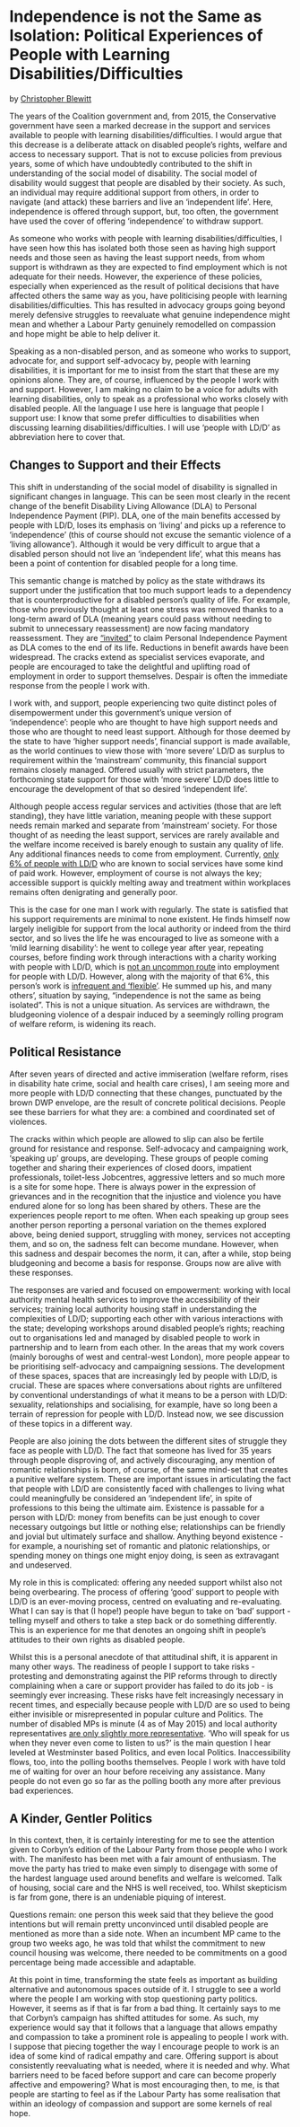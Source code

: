 Independence is not the Same as Isolation: Political Experiences of People with Learning Disabilities/Difficulties
==================================================================================================================

by [Christopher Blewitt](https://twitter.com/chrisblewitt)

The years of the Coalition government and, from 2015, the Conservative
government have seen a marked decrease in the support and services
available to people with learning disabilities/difficulties. I would
argue that this decrease is a deliberate attack on disabled people’s
rights, welfare and access to necessary support. That is not to excuse
policies from previous years, some of which have undoubtedly contributed
to the shift in understanding of the social model of disability. The
social model of disability would suggest that people are disabled by
their society. As such, an individual may require additional support
from others, in order to navigate (and attack) these barriers and live
an ‘independent life’. Here, independence is offered through support,
but, too often, the government have used the cover of offering
‘independence’ to withdraw support.

As someone who works with people with learning
disabilities/difficulties, I have seen how this has isolated both those
seen as having high support needs and those seen as having the least
support needs, from whom support is withdrawn as they are expected to
find employment which is not adequate for their needs. However, the
experience of these policies, especially when experienced as the result
of political decisions that have affected others the same way as you,
have politicising people with learning disabilities/difficulties. This
has resulted in advocacy groups going beyond merely defensive struggles
to reevaluate what genuine independence might mean and whether a Labour
Party genuinely remodelled on compassion and hope might be able to help
deliver it.

Speaking as a non-disabled person, and as someone who works to support,
advocate for, and support self-advocacy by, people with learning
disabilities, it is important for me to insist from the start that these
are my opinions alone. They are, of course, influenced by the people I
work with and support. However, I am making no claim to be a voice for
adults with learning disabilities, only to speak as a professional who
works closely with disabled people. All the language I use here is
language that people I support use: I know that some prefer difficulties
to disabilities when discussing learning disabilities/difficulties. I
will use ‘people with LD/D’ as abbreviation here to cover that.

Changes to Support and their Effects
------------------------------------

This shift in understanding of the social model of disability is
signalled in significant changes in language. This can be seen most
clearly in the recent change of the benefit Disability Living Allowance
(DLA) to Personal Independence Payment (PIP). DLA, one of the main
benefits accessed by people with LD/D, loses its emphasis on ‘living’
and picks up a reference to ‘independence’ (this of course should not
excuse the semantic violence of a ‘living allowance’). Although it would
be very difficult to argue that a disabled person should not live an
‘independent life’, what this means has been a point of contention for
disabled people for a long time.

This semantic change is matched by policy as the state withdraws its
support under the justification that too much support leads to a
dependency that is counterproductive for a disabled person’s quality of
life. For example, those who previously thought at least one stress was
removed thanks to a long-term award of DLA (meaning years could pass
without needing to submit to unnecessary reassessment) are now facing
mandatory reassessment. They are
[“invited”](https://www.disabilityrightsuk.org/news/2016/march/dr-uk-pip-reform-briefing)
to claim Personal Independence Payment as DLA comes to the end of its
life. Reductions in benefit awards have been widespread. The cracks
extend as specialist services evaporate, and people are encouraged to
take the delightful and uplifting road of employment in order to support
themselves. Despair is often the immediate response from the people I
work with.

I work with, and support, people experiencing two quite distinct poles
of disempowerment under this government’s unique version of
‘independence’: people who are thought to have high support needs and
those who are thought to need least support. Although for those deemed
by the state to have ‘higher support needs’, financial support is made
available, as the world continues to view those with ‘more severe’ LD/D
as surplus to requirement within the ‘mainstream’ community, this
financial support remains closely managed. Offered usually with strict
parameters, the forthcoming state support for those with ‘more severe’
LD/D does little to encourage the development of that so desired
‘independent life’.

Although people access regular services and activities (those that are
left standing), they have little variation, meaning people with these
support needs remain marked and separate from ‘mainstream’ society. For
those thought of as needing the least support, services are rarely
available and the welfare income received is barely enough to sustain
any quality of life. Any additional finances needs to come from
employment. Currently, [only 6% of people with
LD/D](https://www.mencap.org.uk/get-involved/learning-disability-work-experience-week)
who are known to social services have some kind of paid work. However,
employment of course is not always the key; accessible support is
quickly melting away and treatment within workplaces remains often
denigrating and generally poor.

This is the case for one man I work with regularly. The state is
satisfied that his support requirements are minimal to none existent. He
finds himself now largely ineligible for support from the local
authority or indeed from the third sector, and so lives the life he was
encouraged to live as someone with a ‘mild learning disability’: he went
to college year after year, repeating courses, before finding work
through interactions with a charity working with people with LD/D, which
is [not an uncommon
route](http://www.scope.org.uk/Scope/media/Documents/Publication%20Directory/A-million-futures-halving-the-disability-employment-gap.pdf)
into employment for people with LD/D. However, along with the majority
of that 6%, this person’s work is [infrequent and
‘flexible’](http://www.scope.org.uk/Scope/media/Documents/Publication%20Directory/A-million-futures-halving-the-disability-employment-gap.pdf).
He summed up his, and many others’, situation by saying, “independence
is not the same as being isolated”. This is not a unique situation. As
services are withdrawn, the bludgeoning violence of a despair induced by
a seemingly rolling program of welfare reform, is widening its reach.

Political Resistance
--------------------

After seven years of directed and active immiseration (welfare reform,
rises in disability hate crime, social and health care crises), I am
seeing more and more people with LD/D connecting that these changes,
punctuated by the brown DWP envelope, are the result of concrete
political decisions. People see these barriers for what they are: a
combined and coordinated set of violences.

The cracks within which people are allowed to slip can also be fertile
ground for resistance and response. Self-advocacy and campaigning work,
‘speaking up’ groups, are developing. These groups of people coming
together and sharing their experiences of closed doors, impatient
professionals, toilet-less Jobcentres, aggressive letters and so much
more is a site for some hope. There is always power in the expression of
grievances and in the recognition that the injustice and violence you
have endured alone for so long has been shared by others. These are the
experiences people report to me often. When each speaking up group sees
another person reporting a personal variation on the themes explored
above, being denied support, struggling with money, services not
accepting them, and so on, the sadness felt can become mundane. However,
when this sadness and despair becomes the norm, it can, after a while,
stop being bludgeoning and become a basis for response. Groups now are
alive with these responses.

The responses are varied and focused on empowerment: working with local
authority mental health services to improve the accessibility of their
services; training local authority housing staff in understanding the
complexities of LD/D; supporting each other with various interactions
with the state; developing workshops around disabled people’s rights;
reaching out to organisations led and managed by disabled people to work
in partnership and to learn from each other. In the areas that my work
covers (mainly boroughs of west and central-west London), more people
appear to be prioritising self-advocacy and campaigning sessions. The
development of these spaces, spaces that are increasingly led by people
with LD/D, is crucial. These are spaces where conversations about rights
are unfiltered by conventional understandings of what it means to be a
person with LD/D: sexuality, relationships and socialising, for example,
have so long been a terrain of repression for people with LD/D. Instead
now, we see discussion of these topics in a different way.

People are also joining the dots between the different sites of struggle
they face as people with LD/D. The fact that someone has lived for 35
years through people disproving of, and actively discouraging, any
mention of romantic relationships is born, of course, of the same
mind-set that creates a punitive welfare system. These are important
issues in articulating the fact that people with LD/D are consistently
faced with challenges to living what could meaningfully be considered an
‘independent life’, in spite of professions to this being the ultimate
aim. Existence is passable for a person with LD/D: money from benefits
can be just enough to cover necessary outgoings but little or nothing
else; relationships can be friendly and jovial but ultimately surface
and shallow. Anything beyond existence - for example, a nourishing set
of romantic and platonic relationships, or spending money on things one
might enjoy doing, is seen as extravagant and undeserved.

My role in this is complicated: offering any needed support whilst also
not being overbearing. The process of offering ‘good’ support to people
with LD/D is an ever-moving process, centred on evaluating and
re-evaluating. What I can say is that (I hope!) people have begun to
take on ‘bad’ support - telling myself and others to take a step back or
do something differently. This is an experience for me that denotes an
ongoing shift in people’s attitudes to their own rights as disabled
people.

Whilst this is a personal anecdote of that attitudinal shift, it is
apparent in many other ways. The readiness of people I support to take
risks - protesting and demonstrating against the PIP reforms through to
directly complaining when a care or support provider has failed to do
its job - is seemingly ever increasing. These risks have felt
increasingly necessary in recent times, and especially because people
with LD/D are so used to being either invisible or misrepresented in
popular culture and Politics. The number of disabled MPs is minute (4 as
of May 2015) and local authority representatives [are only slightly more
representative](https://www.nfer.ac.uk/publications/LGCL01/LGCL01.pdf).
‘Who will speak for us when they never even come to listen to us?’ is
the main question I hear leveled at Westminster based Politics, and even
local Politics. Inaccessibility flows, too, into the polling booths
themselves. People I work with have told me of waiting for over an hour
before receiving any assistance. Many people do not even go so far as
the polling booth any more after previous bad experiences.

A Kinder, Gentler Politics
--------------------------

In this context, then, it is certainly interesting for me to see the
attention given to Corbyn’s edition of the Labour Party from those
people who I work with. The manifesto has been met with a fair amount of
enthusiasm. The move the party has tried to make even simply to
disengage with some of the hardest language used around benefits and
welfare is welcomed. Talk of housing, social care and the NHS is well
received, too. Whilst skepticism is far from gone, there is an
undeniable piquing of interest.

Questions remain: one person this week said that they believe the good
intentions but will remain pretty unconvinced until disabled people are
mentioned as more than a side note. When an incumbent MP came to the
group two weeks ago, he was told that whilst the commitment to new
council housing was welcome, there needed to be commitments on a good
percentage being made accessible and adaptable.

At this point in time, transforming the state feels as important as
building alternative and autonomous spaces outside of it. I struggle to
see a world where the people I am working with stop questioning party
politics. However, it seems as if that is far from a bad thing. It
certainly says to me that Corbyn’s campaign has shifted attitudes for
some. As such, my experience would say that it follows that a language
that allows empathy and compassion to take a prominent role is appealing
to people I work with. I suppose that piecing together the way I
encourage people to work is an idea of some kind of radical empathy and
care. Offering support is about consistently reevaluating what is
needed, where it is needed and why. What barriers need to be faced
before support and care can become properly affective and empowering?
What is most encouraging then, to me, is that people are starting to
feel as if the Labour Party has some realisation that within an ideology
of compassion and support are some kernels of real hope.

